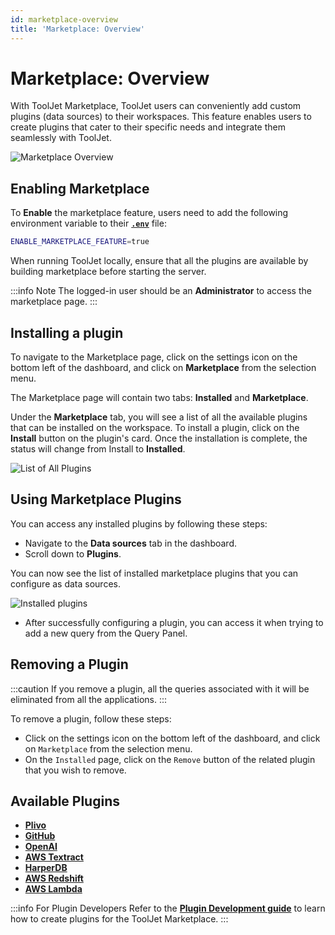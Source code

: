 ```yaml
---
id: marketplace-overview
title: 'Marketplace: Overview'
---
```


# Marketplace: Overview

With ToolJet Marketplace, ToolJet users can conveniently add custom plugins (data sources) to their workspaces. This feature enables users to create plugins that cater to their specific needs and integrate them seamlessly with ToolJet.

<div style={{textAlign: 'center'}}>
    <img className="screenshot-full" src="/img/marketplace/overview/marketplace-v2.png" alt="Marketplace Overview" />
</div>

## Enabling Marketplace 

To **Enable** the marketplace feature, users need to add the following environment variable to their **[`.env`](/docs/setup/env-vars#marketplace)** file:

```bash
ENABLE_MARKETPLACE_FEATURE=true
```

When running ToolJet locally, ensure that all the plugins are available by building marketplace before starting the server.

:::info Note
The logged-in user should be an **Administrator** to access the marketplace page.
:::

## Installing a plugin

To navigate to the Marketplace page, click on the settings icon on the bottom left of the dashboard, and click on **Marketplace** from the selection menu.

The Marketplace page will contain two tabs: **Installed** and **Marketplace**. 

Under the **Marketplace** tab, you will see a list of all the available plugins that can be installed on the workspace. To install a plugin, click on the **Install** button on the plugin's card. Once the installation is complete, the status will change from Install to **Installed**.

<div style={{textAlign: 'center'}}>
    <img className="screenshot-full" src="/img/marketplace/overview/allplugins-v2.png" alt="List of All Plugins" /> 
</div>

## Using Marketplace Plugins

You can access any installed plugins by following these steps:

- Navigate to the **Data sources** tab in the dashboard.
- Scroll down to **Plugins**.

You can now see the list of installed marketplace plugins that you can configure as data sources.

<div style={{textAlign: 'center'}}>
    <img className="screenshot-full" src="/img/marketplace/overview/installed-plugins.png" alt="Installed plugins" />
</div>

- After successfully configuring a plugin, you can access it when trying to add a new query from the Query Panel.

<!-- <div style={{textAlign: 'center'}}>
    <img className="screenshot-full" src="/img/marketplace/overview/add-query.png" alt="Marketplace" />
</div> -->

## Removing a Plugin

:::caution
If you remove a plugin, all the queries associated with it will be eliminated from all the applications.
:::

To remove a plugin, follow these steps:
- Click on the settings icon on the bottom left of the dashboard, and click on `Marketplace` from the selection menu.
- On the `Installed` page, click on the `Remove` button of the related plugin that you wish to remove.

## Available Plugins
- **[Plivo](/docs/marketplace/plugins/marketplace-plugin-plivo)**
- **[GitHub](/docs/marketplace/plugins/marketplace-plugin-github)**
- **[OpenAI](/docs/marketplace/plugins/marketplace-plugin-openai)**
- **[AWS Textract](/docs/marketplace/plugins/marketplace-plugin-textract)**
- **[HarperDB](/docs/marketplace/plugins/marketplace-plugin-harperdb)**
- **[AWS Redshift](/docs/marketplace/plugins/marketplace-plugin-redshift)**
- **[AWS Lambda](/docs/marketplace/plugins/aws-lambda-plugin)**

:::info For Plugin Developers
Refer to the **[Plugin Development guide](/docs/contributing-guide/marketplace/marketplace-setup)** to learn how to create plugins for the ToolJet Marketplace.
:::